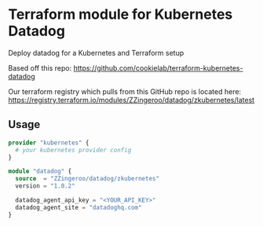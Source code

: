 # Terraform module for Kubernetes Datadog

Deploy datadog for a Kubernetes and Terraform setup

Based off this repo: https://github.com/cookielab/terraform-kubernetes-datadog

Our terraform registry which pulls from this GitHub repo is located here: https://registry.terraform.io/modules/ZZingeroo/datadog/zkubernetes/latest

## Usage

```terraform
provider "kubernetes" {
  # your kubernetes provider config
}

module "datadog" {  
  source  = "ZZingeroo/datadog/zkubernetes"
  version = "1.0.2"

  datadog_agent_api_key = "<YOUR_API_KEY>"
  datadog_agent_site = "datadoghq.com"
}
```
